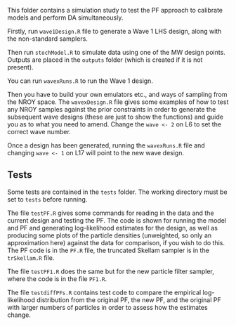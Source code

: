 This folder contains a simulation study to test the PF
approach to calibrate models and perform DA simultaneously.

Firstly, run `wave1Design.R` file to generate a 
Wave 1 LHS design, along with the non-standard samplers. 

Then run `stochModel.R` to simulate data 
using one of the MW design points. Outputs are placed in the 
`outputs` folder (which is created if it is not present).

You can run `wavexRuns.R` to run the Wave 1 design.

Then you have to build your own emulators etc., and ways of sampling
from the NROY space. The `wavexDesign.R` file gives some examples
of how to test any NROY samples against the prior constraints in order
to generate the subsequent wave designs (these are just to show the functions)
and guide you as to what you need to amend. Change the `wave <- 2` on L6
to set the correct wave number.

Once a design has been generated, running the `wavexRuns.R` file and changing
`wave <- 1` on L17 will point to the new wave design.

## Tests

Some tests are contained in the `tests` folder. The working directory
must be set to `tests` before running.

The file `testPF.R` gives some commands for reading
in the data and the current design and testing the PF. The code 
is shown for running the model and PF and generating
log-likelihood estimates for the design, as well as producing
some plots of the particle densities (unweighted, so only an 
approximation here) against the data for comparison, if
you wish to do this. The PF code is in the `PF.R` file, the 
truncated Skellam sampler is in the `trSkellam.R` file.

The file `testPF1.R` does the same but for the new particle
filter sampler, where the code is in the file `PF1.R`.

The file `testdiffPFs.R` contains test code to compare the empirical
log-likelihood distribution from the original PF, the new PF, and
the original PF with larger numbers of particles in order to
assess how the estimates change.
